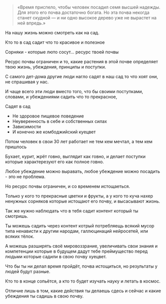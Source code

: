 > «Время приспело, чтобы человек посадил семя высшей надежды. Для этого его почва достаточно богата. Но эта почва некогда станет скудной — и ни одно высокое дерево уже не вырастет на ней впредь.»

На нашу жизнь можно смотреть как на сад.

Кто то в сад садит что то красивое и полезное

Сорняки - которые люто сосут... ресурс твоей почвы

Ресурс почвы ограничен и то, какие растения в этой почве определяет твою жизнь, убеждения, принципы и поступки.

С самого дет-дома другие люди нагло садят в наш сад то что хоят они, не спрашивая у нас.

И чаще всего эти люди вместо того, что бы своими поступками, словами, и убеждениями садить что то прекрасное,

Садят в сад 
- Не здоровое пищевое поведение
- Неуверенность в себе и собственных силах
- Зависимости
- И конечно же комбоджийский куецвет

Потом человек в свои 30 лет работает не тем кем мечтал, а тем кем пришлось

Бухает, курит, жрёт говно, выглядит как говно, и делает поступки которые характерезуют его как полное говно.

Любое убеждение можно выравать, любое убеждение можно посадить - это не проблема.

Но ресурс почвы ограничен, и со временем истощаеться.

Только у кого то прекрасные цветки и фрукты, а у кого то куча нахер ненужных сорняков которые истощают его почву, и высасывают жизнь.

Так же нужно наблюдать что в тебя садит контент который ты смотришь.

Ты можешь садить через контент котрый потребляещь всякий мусор типа ненависти к другим народам, галлюцинаций нейросетей, или всяких тёлок.

А можешь разширять своё мировоззрание, увеличивать свои знания и компетенции которые в будущем дадут тебе преймущество перед людьми которые садили в свою почву хуецвет.

Что бы ты ни делал время пройдёт, почва истощиться, но результаты у людей будут разные. 

Кто то в конце сопьётся, а кто то будет изучать науку и летать в космос.

Отличие лишь в том, какие действия ты делаешь сдесь и сейчас и какие убеждения ты садишь в свою почву.